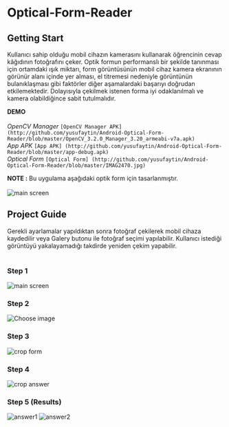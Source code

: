 # Optical-Form-Reader

## Getting Start
Kullanıcı sahip olduğu mobil cihazın kamerasını kullanarak öğrencinin cevap kâğıdının fotoğrafını çeker. Optik formun performanslı bir şekilde tanınması için ortamdaki ışık miktarı, form görüntüsünün mobil cihaz kamera ekranının görünür alanı içinde yer alması, el titremesi nedeniyle görüntünün bulanıklaşması gibi faktörler diğer aşamalardaki başarıyı doğrudan etkilemektedir. Dolayısıyla çekilmek istenen forma iyi odaklanılmalı ve kamera olabildiğince sabit tutulmalıdır. 


**DEMO** <br/><br/>
*OpenCV Manager* `[OpenCV Manager APK] (http://github.com/yusufaytin/Android-Optical-Form-Reader/blob/master/OpenCV_3.2.0_Manager_3.20_armeabi-v7a.apk)`<br/>
*App APK* `[App APK] (http://github.com/yusufaytin/Android-Optical-Form-Reader/blob/master/app-debug.apk)`<br/>
*Optical Form* `[Optical Form] (http://github.com/yusufaytin/Android-Optical-Form-Reader/blob/master/IMAG2470.jpg)`<br/>

**NOTE :** Bu uygulama aşağıdaki optik form için tasarlanmıştır.<br/><br/>
![main screen](https://github.com/yusufaytin/Android-Optical-Form-Reader/blob/master/screenshot/IMAG2472.jpg)


## Project Guide

Gerekli ayarlamalar yapıldıktan sonra fotoğraf çekilerek mobil cihaza kaydedilir veya Galery butonu ile fotoğraf seçimi yapılabilir. Kullanıcı istediği görüntüyü yakalayamadığı takdirde yeniden çekim yapabilir. <br/><br/>

### Step 1
![main screen](https://github.com/yusufaytin/Android-Optical-Form-Reader/blob/master/screenshot/Screenshot_20170613-003343.png)

### Step 2
![Choose image](https://github.com/yusufaytin/Android-Optical-Form-Reader/blob/master/screenshot/Screenshot_20170613-014311.png)

### Step 3
![crop form](https://github.com/yusufaytin/Android-Optical-Form-Reader/blob/master/screenshot/Screenshot_20170924-135913.png)

### Step 4
![crop answer](https://github.com/yusufaytin/Android-Optical-Form-Reader/blob/master/screenshot/Screenshot_20170924-135948.png)

### Step 5 (Results)
![answer1](https://github.com/yusufaytin/Android-Optical-Form-Reader/blob/master/screenshot/Screenshot_20170611-181913.png)
![answer2](https://github.com/yusufaytin/Android-Optical-Form-Reader/blob/master/screenshot/Screenshot_20170612-215541.png)

